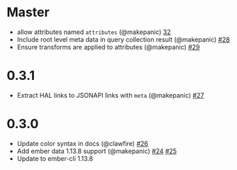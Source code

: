 # Master

 * allow attributes named `attributes` (@makepanic) [32](https://github.com/201-created/ember-data-hal-9000/pull/32)
 * Include root level meta data in query collection result (@makepanic) [#28](https://github.com/201-created/ember-data-hal-9000/pull/28)
 * Ensure transforms are applied to attributes (@makepanic) [#29](https://github.com/201-created/ember-data-hal-9000/pull/29)
 
# 0.3.1

  * Extract HAL links to JSONAPI links with `meta` (@makepanic) [#27](https://github.com/201-created/ember-data-hal-9000/pull/27)

# 0.3.0

  * Update color syntax in docs (@clawfire) [#26](https://github.com/201-created/ember-data-hal-9000/pull/26)
  * Add ember data 1.13.8 support (@makepanic) [#24](https://github.com/201-created/ember-data-hal-9000/pull/24) [#25](https://github.com/201-created/ember-data-hal-9000/pull/25)
  * Update to ember-cli 1.13.8
